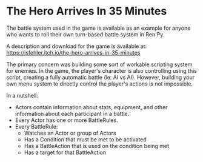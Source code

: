 # The Hero Arrives In 35 Minutes

The battle system used in the game is available as an example for anyone who wants to roll their own turn-based battle system in Ren'Py.

A description and download for the game is available at: https://jsfehler.itch.io/the-hero-arrives-in-35-minutes

The primary concern was building some sort of workable scripting system for enemies.
In the game, the player's character is also controlling using this script, creating a fully automatic battle (ie: AI vs AI). However, building your own menu system to directly control the player's actions is not impossible.

In a nutshell:

- Actors contain information about stats, equipment, and other information about each participant in a battle.
- Every Actor has one or more BattleRules. 
- Every BattleRule: 
  - Watches an Actor or group of Actors
  - Has a Condition that must be met to be activated
  - Has a BattleAction that is used on the condition being met
  - Has a target for that BattleAction
  
